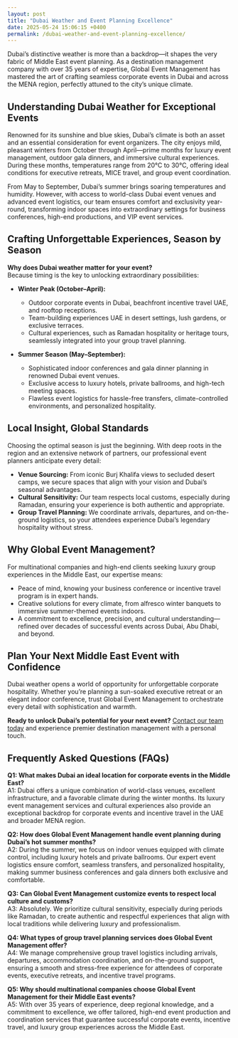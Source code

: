 ```yaml
---
layout: post
title: "Dubai Weather and Event Planning Excellence"
date: 2025-05-24 15:06:15 +0400
permalink: /dubai-weather-and-event-planning-excellence/
---
```

Dubai’s distinctive weather is more than a backdrop—it shapes the very fabric of Middle East event planning. As a destination management company with over 35 years of expertise, Global Event Management has mastered the art of crafting seamless corporate events in Dubai and across the MENA region, perfectly attuned to the city’s unique climate.

## Understanding Dubai Weather for Exceptional Events

Renowned for its sunshine and blue skies, Dubai’s climate is both an asset and an essential consideration for event organizers. The city enjoys mild, pleasant winters from October through April—prime months for luxury event management, outdoor gala dinners, and immersive cultural experiences. During these months, temperatures range from 20°C to 30°C, offering ideal conditions for executive retreats, MICE travel, and group event coordination.

From May to September, Dubai’s summer brings soaring temperatures and humidity. However, with access to world-class Dubai event venues and advanced event logistics, our team ensures comfort and exclusivity year-round, transforming indoor spaces into extraordinary settings for business conferences, high-end productions, and VIP event services.

## Crafting Unforgettable Experiences, Season by Season

**Why does Dubai weather matter for your event?**  
Because timing is the key to unlocking extraordinary possibilities:

- **Winter Peak (October–April):**  
  - Outdoor corporate events in Dubai, beachfront incentive travel UAE, and rooftop receptions.  
  - Team-building experiences UAE in desert settings, lush gardens, or exclusive terraces.  
  - Cultural experiences, such as Ramadan hospitality or heritage tours, seamlessly integrated into your group travel planning.

- **Summer Season (May–September):**  
  - Sophisticated indoor conferences and gala dinner planning in renowned Dubai event venues.  
  - Exclusive access to luxury hotels, private ballrooms, and high-tech meeting spaces.  
  - Flawless event logistics for hassle-free transfers, climate-controlled environments, and personalized hospitality.

## Local Insight, Global Standards

Choosing the optimal season is just the beginning. With deep roots in the region and an extensive network of partners, our professional event planners anticipate every detail:

- **Venue Sourcing:** From iconic Burj Khalifa views to secluded desert camps, we secure spaces that align with your vision and Dubai’s seasonal advantages.  
- **Cultural Sensitivity:** Our team respects local customs, especially during Ramadan, ensuring your experience is both authentic and appropriate.  
- **Group Travel Planning:** We coordinate arrivals, departures, and on-the-ground logistics, so your attendees experience Dubai’s legendary hospitality without stress.

## Why Global Event Management?

For multinational companies and high-end clients seeking luxury group experiences in the Middle East, our expertise means:

- Peace of mind, knowing your business conference or incentive travel program is in expert hands.  
- Creative solutions for every climate, from alfresco winter banquets to immersive summer-themed events indoors.  
- A commitment to excellence, precision, and cultural understanding—refined over decades of successful events across Dubai, Abu Dhabi, and beyond.

## Plan Your Next Middle East Event with Confidence

Dubai weather opens a world of opportunity for unforgettable corporate hospitality. Whether you’re planning a sun-soaked executive retreat or an elegant indoor conference, trust Global Event Management to orchestrate every detail with sophistication and warmth.

**Ready to unlock Dubai’s potential for your next event?** [Contact our team today](https://geventm.com/) and experience premier destination management with a personal touch.

## Frequently Asked Questions (FAQs)

**Q1: What makes Dubai an ideal location for corporate events in the Middle East?**  
A1: Dubai offers a unique combination of world-class venues, excellent infrastructure, and a favorable climate during the winter months. Its luxury event management services and cultural experiences also provide an exceptional backdrop for corporate events and incentive travel in the UAE and broader MENA region.

**Q2: How does Global Event Management handle event planning during Dubai’s hot summer months?**  
A2: During the summer, we focus on indoor venues equipped with climate control, including luxury hotels and private ballrooms. Our expert event logistics ensure comfort, seamless transfers, and personalized hospitality, making summer business conferences and gala dinners both exclusive and comfortable.

**Q3: Can Global Event Management customize events to respect local culture and customs?**  
A3: Absolutely. We prioritize cultural sensitivity, especially during periods like Ramadan, to create authentic and respectful experiences that align with local traditions while delivering luxury and professionalism.

**Q4: What types of group travel planning services does Global Event Management offer?**  
A4: We manage comprehensive group travel logistics including arrivals, departures, accommodation coordination, and on-the-ground support, ensuring a smooth and stress-free experience for attendees of corporate events, executive retreats, and incentive travel programs.

**Q5: Why should multinational companies choose Global Event Management for their Middle East events?**  
A5: With over 35 years of experience, deep regional knowledge, and a commitment to excellence, we offer tailored, high-end event production and coordination services that guarantee successful corporate events, incentive travel, and luxury group experiences across the Middle East.

<script type="application/ld+json">
{
  "@context": "https://schema.org",
  "@type": "BlogPosting",
  "headline": "Dubai Weather and Event Planning Excellence",
  "description": "Explore how Dubai’s unique weather influences corporate event planning and discover how Global Event Management delivers exceptional luxury events and incentive travel across the Middle East.",
  "author": {
    "@type": "Person",
    "name": "Global Event Management"
  },
  "publisher": {
    "@type": "Organization",
    "name": "Global Event Management",
    "logo": {
      "@type": "ImageObject",
      "url": "https://geventm.com/logo.png"
    }
  },
  "mainEntityOfPage": {
    "@type": "WebPage",
    "@id": "https://geventm.com/blog/dubai-weather-event-planning-excellence"
  },
  "datePublished": "2024-04-27",
  "dateModified": "2024-04-27",
  "keywords": "Middle East event planning, corporate events in Dubai, destination management company, incentive travel UAE, business conferences Middle East, luxury event management, group travel planning, event logistics, cultural experiences, Dubai corporate hospitality, professional event planner, MICE travel, group event coordination, executive retreats, gala dinner planning, team-building experiences UAE, high-end event production, VIP event services, Dubai event venues, DMC Middle East",
  "articleBody": "Dubai’s distinctive weather is more than a backdrop—it shapes the very fabric of Middle East event planning. As a destination management company with over 35 years of expertise, Global Event Management has mastered the art of crafting seamless corporate events in Dubai and across the MENA region, perfectly attuned to the city’s unique climate.\n\nUnderstanding Dubai Weather for Exceptional Events\n\nRenowned for its sunshine and blue skies, Dubai’s climate is both an asset and an essential consideration for event organizers. The city enjoys mild, pleasant winters from October through April—prime months for luxury event management, outdoor gala dinners, and immersive cultural experiences. During these months, temperatures range from 20°C to 30°C, offering ideal conditions for executive retreats, MICE travel, and group event coordination.\n\nFrom May to September, Dubai’s summer brings soaring temperatures and humidity. However, with access to world-class Dubai event venues and advanced event logistics, our team ensures comfort and exclusivity year-round, transforming indoor spaces into extraordinary settings for business conferences, high-end productions, and VIP event services.\n\nCrafting Unforgettable Experiences, Season by Season\n\nWhy does Dubai weather matter for your event? Because timing is the key to unlocking extraordinary possibilities:\n\nWinter Peak (October–April):\n- Outdoor corporate events in Dubai, beachfront incentive travel UAE, and rooftop receptions.\n- Team-building experiences UAE in desert settings, lush gardens, or exclusive terraces.\n- Cultural experiences, such as Ramadan hospitality or heritage tours, seamlessly integrated into your group travel planning.\n\nSummer Season (May–September):\n- Sophisticated indoor conferences and gala dinner planning in renowned Dubai event venues.\n- Exclusive access to luxury hotels, private ballrooms, and high-tech meeting spaces.\n- Flawless event logistics for hassle-free transfers, climate-controlled environments, and personalized hospitality.\n\nLocal Insight, Global Standards\n\nChoosing the optimal season is just the beginning. With deep roots in the region and an extensive network of partners, our professional event planners anticipate every detail:\n\nVenue Sourcing: From iconic Burj Khalifa views to secluded desert camps, we secure spaces that align with your vision and Dubai’s seasonal advantages.\nCultural Sensitivity: Our team respects local customs, especially during Ramadan, ensuring your experience is both authentic and appropriate.\nGroup Travel Planning: We coordinate arrivals, departures, and on-the-ground logistics, so your attendees experience Dubai’s legendary hospitality without stress.\n\nWhy Global Event Management?\n\nFor multinational companies and high-end clients seeking luxury group experiences in the Middle East, our expertise means:\n\nPeace of mind, knowing your business conference or incentive travel program is in expert hands.\nCreative solutions for every climate, from alfresco winter banquets to immersive summer-themed events indoors.\nA commitment to excellence, precision, and cultural understanding—refined over decades of successful events across Dubai, Abu Dhabi, and beyond.\n\nPlan Your Next Middle East Event with Confidence\n\nDubai weather opens a world of opportunity for unforgettable corporate hospitality. Whether you’re planning a sun-soaked executive retreat or an elegant indoor conference, trust Global Event Management to orchestrate every detail with sophistication and warmth."
}
</script>

<script type="application/ld+json">
{
  "@context": "https://schema.org",
  "@type": "FAQPage",
  "mainEntity": [
    {
      "@type": "Question",
      "name": "What makes Dubai an ideal location for corporate events in the Middle East?",
      "acceptedAnswer": {
        "@type": "Answer",
        "text": "Dubai offers a unique combination of world-class venues, excellent infrastructure, and a favorable climate during the winter months. Its luxury event management services and cultural experiences also provide an exceptional backdrop for corporate events and incentive travel in the UAE and broader MENA region."
      }
    },
    {
      "@type": "Question",
      "name": "How does Global Event Management handle event planning during Dubai’s hot summer months?",
      "acceptedAnswer": {
        "@type": "Answer",
        "text": "During the summer, we focus on indoor venues equipped with climate control, including luxury hotels and private ballrooms. Our expert event logistics ensure comfort, seamless transfers, and personalized hospitality, making summer business conferences and gala dinners both exclusive and comfortable."
      }
    },
    {
      "@type": "Question",
      "name": "Can Global Event Management customize events to respect local culture and customs?",
      "acceptedAnswer": {
        "@type": "Answer",
        "text": "Absolutely. We prioritize cultural sensitivity, especially during periods like Ramadan, to create authentic and respectful experiences that align with local traditions while delivering luxury and professionalism."
      }
    },
    {
      "@type": "Question",
      "name": "What types of group travel planning services does Global Event Management offer?",
      "acceptedAnswer": {
        "@type": "Answer",
        "text": "We manage comprehensive group travel logistics including arrivals, departures, accommodation coordination, and on-the-ground support, ensuring a smooth and stress-free experience for attendees of corporate events, executive retreats, and incentive travel programs."
      }
    },
    {
      "@type": "Question",
      "name": "Why should multinational companies choose Global Event Management for their Middle East events?",
      "acceptedAnswer": {
        "@type": "Answer",
        "text": "With over 35 years of experience, deep regional knowledge, and a commitment to excellence, we offer tailored, high-end event production and coordination services that guarantee successful corporate events, incentive travel, and luxury group experiences across the Middle East."
      }
    }
  ]
}
</script>